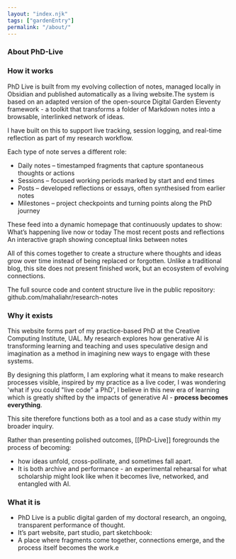 ```yaml
---
layout: "index.njk"
tags: ["gardenEntry"]
permalink: "/about/"
---
```

### About PhD-Live

### How it works
PhD Live is built from my evolving collection of notes, managed locally in Obsidian
and published automatically as a living website.The system is based on an adapted version of the open-source Digital Garden Eleventy framework - a toolkit that transforms a folder of Markdown notes into a browsable, interlinked network of ideas.

I have built on this to support live tracking, session logging, and real-time reflection as part of my research workflow.

Each type of note serves a different role:
- Daily notes – timestamped fragments that capture spontaneous thoughts or actions
- Sessions – focused working periods marked by start and end times
- Posts – developed reflections or essays, often synthesised from earlier notes
- Milestones – project checkpoints and turning points along the PhD journey

These feed into a dynamic homepage that continuously updates to show:
What’s happening live now or today
The most recent posts and reflections
An interactive graph showing conceptual links between notes

All of this comes together to create a structure where thoughts and ideas grow over time instead of being replaced or forgotten. Unlike a traditional blog, this site does not present finished work, but an ecosystem of evolving connections.

The full source code and content structure live in the public repository:
github.com/mahaliahr/research-notes

### Why it exists

This website forms part of my practice-based PhD at the Creative Computing Institute, UAL.
My research explores how generative AI is transforming learning and teaching and uses speculative design and imagination as a method in imagining new ways to engage with these systems. 

By designing this platform, I am exploring what it means to make research processes visible, inspired by my practice as a live coder, I was wondering 'what if you could "live code" a PhD', I believe in this new era of learning which is greatly shifted by the impacts of generative AI - **process becomes everything**.

This site therefore functions both as a tool and as a case study within my broader inquiry.

Rather than presenting polished outcomes, [[PhD-Live]] foregrounds the process of becoming:
- how ideas unfold, cross-pollinate, and sometimes fall apart.
- It is both archive and performance - an experimental rehearsal for what scholarship might look like when it becomes live, networked, and entangled with AI.

### What it is
- PhD Live is a public digital garden of my doctoral research, an ongoing, transparent performance of thought.
- It’s part website, part studio, part sketchbook:
- A place where fragments come together, connections emerge, and the process itself becomes the work.e